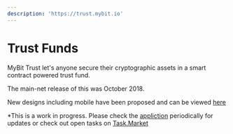 ```yaml
---
description: 'https://trust.mybit.io'
---
```


# Trust Funds

MyBit Trust let's anyone secure their cryptographic assets in a smart contract powered trust fund.

The main-net release of this was October 2018.

New designs including mobile have been proposed and can be viewed [here](https://www.figma.com/file/RjskqEQhpB1qtyuUzpzchbaW/Trust-Exploration?node-id=46%3A121)

\*This is a work in progress. Please check the [applic](https://trust.mybit.io)[tion](https://trust.mybit.io) periodically for updates or check out open tasks on [Task.Market](https://task.market)

